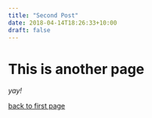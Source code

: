 ```yaml
---
title: "Second Post"
date: 2018-04-14T18:26:33+10:00
draft: false
---
```


# This is another page

_yay!_

[back to first page](/writing/first-post)
